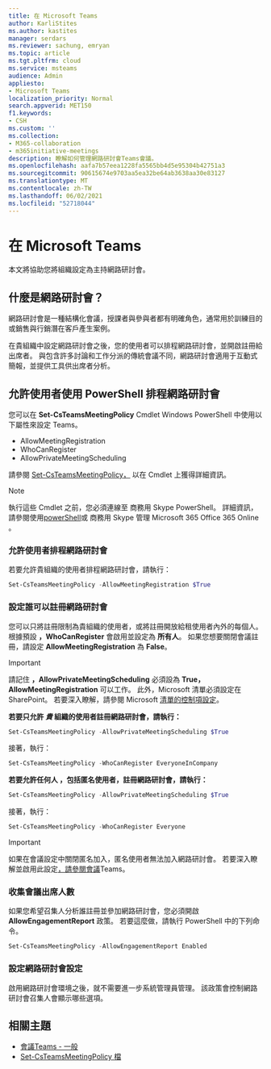 ```yaml
---
title: 在 Microsoft Teams
author: KarliStites
ms.author: kastites
manager: serdars
ms.reviewer: sachung, emryan
ms.topic: article
ms.tgt.pltfrm: cloud
ms.service: msteams
audience: Admin
appliesto:
- Microsoft Teams
localization_priority: Normal
search.appverid: MET150
f1.keywords:
- CSH
ms.custom: ''
ms.collection:
- M365-collaboration
- m365initiative-meetings
description: 瞭解如何管理網路研討會Teams會議。
ms.openlocfilehash: aafa7b57eea1228fa5565bb4d5e95304b42751a3
ms.sourcegitcommit: 90615674e9703aa5ea32be64ab3638aa30e83127
ms.translationtype: MT
ms.contentlocale: zh-TW
ms.lasthandoff: 06/02/2021
ms.locfileid: "52718044"
---
```

# <a name="set-up-for-webinars-in-microsoft-teams"></a>在 Microsoft Teams

本文將協助您將組織設定為主持網路研討會。

## <a name="what-are-webinars"></a>什麼是網路研討會？

網路研討會是一種結構化會議，授課者與參與者都有明確角色，通常用於訓練目的或銷售與行銷潛在客戶產生案例。

在貴組織中設定網路研討會之後，您的使用者可以排程網路研討會，並開啟註冊給出席者。 與包含許多討論和工作分派的傳統會議不同，網路研討會適用于互動式簡報，並提供工具供出席者分析。

## <a name="allow-users-to-schedule-webinars-using-powershell"></a>允許使用者使用 PowerShell 排程網路研討會

您可以在 **Set-CsTeamsMeetingPolicy** Cmdlet Windows PowerShell 中使用以下屬性來設定 Teams。

- AllowMeetingRegistration
- WhoCanRegister
- AllowPrivateMeetingScheduling

請參閱 [Set-CsTeamsMeetingPolicy，](/powershell/module/skype/set-csteamsmeetingpolicy) 以在 Cmdlet 上獲得詳細資訊。

> [!NOTE]
> 執行這些 Cmdlet 之前，您必須連線至 商務用 Skype PowerShell。 詳細資訊，請參閱使用[powerShell](/office365/enterprise/powershell/manage-skype-for-business-online-with-office-365-powershell)或 商務用 Skype 管理 Microsoft 365 Office 365 Online 。

### <a name="allow-users-to-schedule-webinars"></a>允許使用者排程網路研討會

若要允許貴組織的使用者排程網路研討會，請執行：

```powershell
Set-CsTeamsMeetingPolicy -AllowMeetingRegistration $True
```
### <a name="configure-who-can-register-for-webinars"></a>設定誰可以註冊網路研討會

您可以只將註冊限制為貴組織的使用者，或將註冊開放給租使用者內外的每個人。 根據預設 **，WhoCanRegister** 會啟用並設定為 **所有人**。 如果您想要關閉會議註冊，請設定 **AllowMeetingRegistration** 為 **False**。

> [!IMPORTANT]
> 請記住 **，AllowPrivateMeetingScheduling** 必須設為 **True，AllowMeetingRegistration** 可以工作。  此外，Microsoft 清單必須設定在 SharePoint。 若要深入瞭解，請參閱 Microsoft [清單的控制項設定](/sharepoint/control-lists)。

**若要只允許 *貴* 組織的使用者註冊網路研討會，請執行：**

```powershell
Set-CsTeamsMeetingPolicy -AllowPrivateMeetingScheduling $True
```

接著，執行：

```powershell
Set-CsTeamsMeetingPolicy -WhoCanRegister EveryoneInCompany
```

**若要允許任何人 ，包括匿名使用者，註冊網路研討會，請執行：**

```powershell
Set-CsTeamsMeetingPolicy -AllowPrivateMeetingScheduling $True
```

接著，執行：

```powershell
Set-CsTeamsMeetingPolicy -WhoCanRegister Everyone
```

> [!IMPORTANT]
> 如果在會議設定中關閉匿名加入，匿名使用者無法加入網路研討會。 若要深入瞭解並啟用此設定[，請參閱會議](meeting-settings-in-teams.md)Teams。

### <a name="collect-meeting-attendance"></a>收集會議出席人數

如果您希望召集人分析誰註冊並參加網路研討會，您必須開啟 **AllowEngagementReport** 政策。 若要這麼做，請執行 PowerShell 中的下列命令。

```powershell
Set-CsTeamsMeetingPolicy -AllowEngagementReport Enabled
```

### <a name="configure-webinar-settings"></a>設定網路研討會設定

啟用網路研討會環境之後，就不需要進一步系統管理員管理。 該政策會控制網路研討會召集人會顯示哪些選項。

## <a name="related-topics"></a>相關主題

- [會議Teams - 一般](meeting-policies-in-teams-general.md)
- [Set-CsTeamsMeetingPolicy 檔](/powershell/module/skype/set-csteamsmeetingpolicy)
